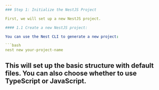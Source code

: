 ```yaml
---
### Step 1: Initialize the NestJS Project

First, we will set up a new NestJS project. 

#### 1.1 Create a new NestJS project:

You can use the Nest CLI to generate a new project:

```bash
nest new your-project-name
```

This will set up the basic structure with default files. You can also choose whether to use TypeScript or JavaScript.
---
```


